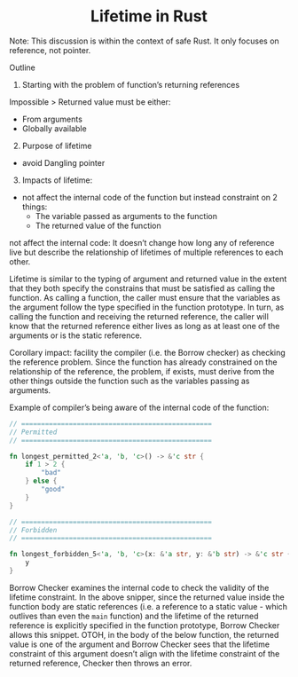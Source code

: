 <center> <h1>Lifetime in Rust</h1> </center>

Note: This discussion is within the context of safe Rust. It only focuses on reference, not pointer.

Outline

1. Starting with the problem of function’s returning references

Impossible > Returned value must be either:

- From arguments
- Globally available

2. Purpose of lifetime

- avoid Dangling pointer

3. Impacts of lifetime:

- not affect the internal code of the function but instead constraint on 2 things:
    - The variable passed as arguments to the function
    - The returned value of the function

not affect the internal code: It doesn’t change how long any of reference live but describe the relationship of lifetimes of multiple references to each other.

Lifetime is similar to the typing of argument and returned value in the extent that they both specify the constrains that must be satisfied as calling the function. As calling a function, the caller must ensure that the variables as the argument follow the type specified in the function prototype. In turn, as calling the function and receiving the returned reference, the caller will know that the returned reference either lives as long as at least one of the arguments or is the static reference.

Corollary impact: facility the compiler (i.e. the Borrow checker) as checking the reference problem. Since the function has already constrained on the relationship of the reference, the problem, if exists, must derive from the other things outside the function such as the variables passing as arguments.

Example of compiler’s being aware of the internal code of the function:

```rust
// ================================================
// Permitted
// ================================================

fn longest_permitted_2<'a, 'b, 'c>() -> &'c str {
    if 1 > 2 {
        "bad"
    } else {
        "good"
    }
}

// ================================================
// Forbidden
// ================================================

fn longest_forbidden_5<'a, 'b, 'c>(x: &'a str, y: &'b str) -> &'c str {
    y
}
```

Borrow Checker examines the internal code to check the validity of the lifetime constraint. In the above snipper, since the returned value inside the function body are static references (i.e. a reference to a static value - which outlives than even the `main` function) and the lifetime of the returned reference is explicitly specified in the function prototype, Borrow Checker allows this snippet. OTOH, in the body of the below function, the returned value is one of the argument and Borrow Checker sees that the lifetime constraint of this argument doesn’t align with the lifetime constraint of the returned reference, Checker then throws an error.